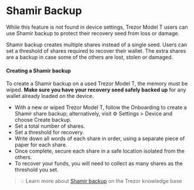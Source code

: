 # Shamir Backup

While this feature is not found in device settings, Trezor Model T users can use Shamir backup to protect their recovery seed from loss or damage.

Shamir backup creates multiple shares instead of a single seed. Users can set a threshold of shares required to recover their wallet. The extra shares are a backup in case some of the others are lost, stolen or damaged.

#### Creating a Shamir backup

To create a Shamir backup on a used Trezor Model T, the memory must be wiped. **Make sure you have your recovery seed safely backed up** for any wallet already loaded on the device.

* With a new or wiped Trezor Model T, follow the Onboarding to create a Shamir share backup; alternatively, visit ⚙️ Settings > Device and choose Create backup.
* Set a total number of shares.
* Set a threshold for recovery.
* Write down all words of each share in order, using a separate piece of paper for each share.
* Once complete, secure each share in a safe location isolated from the others.
* To recover your funds, you will need to collect as many shares as the threshold you set.

> 💡 Learn more about [Shamir backup](https://trezor.io/learn/a/what-is-shamir-backup) on the Trezor knowledge base
